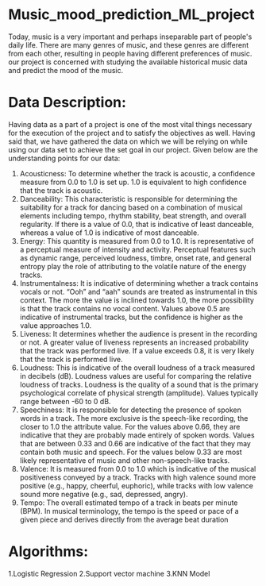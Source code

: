 # Music_mood_prediction_ML_project
Today, music is a very important and perhaps inseparable part of people's daily life. There 
are many genres of music, and these genres are different from each other, resulting in 
people having different preferences of music.
our project is concerned with studying the available historical music data and predict the mood of the music.

# Data Description: 
Having data as a part of a project is one of the most vital things necessary for the execution 
of the project and to satisfy the objectives as well. Having said that, we have gathered the 
data on which we will be relying on while using our data set to achieve the set goal in our 
project. Given below are the understanding points for our data:
1. Acousticness: To determine whether the track is acoustic, a confidence measure from 0.0 
to 1.0 is set up. 1.0 is equivalent to high confidence that the track is acoustic. 
2. Danceability: This characteristic is responsible for determining the suitability for a track for 
dancing based on a combination of musical elements including tempo, rhythm stability, beat 
strength, and overall regularity. If there is a value of 0.0, that is indicative of least danceable, 
whereas a value of 1.0 is indicative of most danceable. 
3. Energy: This quantity is measured from 0.0 to 1.0. It is representative of a perceptual 
measure of intensity and activity. Perceptual features such as dynamic range, perceived 
loudness, timbre, onset rate, and general entropy play the role of attributing to the volatile 
nature of the energy tracks.
4. Instrumentalness: It is indicative of determining whether a track contains vocals or not. 
“Ooh” and “aah” sounds are treated as instrumental in this context. The more the value is 
inclined towards 1.0, the more possibility is that the track contains no vocal content. Values 
above 0.5 are indicative of instrumental tracks, but the confidence is higher as the value 
approaches 1.0.
5. Liveness: It determines whether the audience is present in the recording or not. A greater 
value of liveness represents an increased probability that the track was performed live. If a 
value exceeds 0.8, it is very likely that the track is performed live.
6. Loudness: This is indicative of the overall loudness of a track measured in decibels (dB). 
Loudness values are useful for comparing the relative loudness of tracks. Loudness is the 
quality of a sound that is the primary psychological correlate of physical strength (amplitude). 
Values typically range between -60 to 0 dB.
7. Speechiness: It is responsible for detecting the presence of spoken words in a track. The 
more exclusive is the speech-like recording, the closer to 1.0 the attribute value. For the 
values above 0.66, they are indicative that they are probably made entirely of spoken words. 
Values that are between 0.33 and 0.66 are indicative of the fact that they may contain both 
music and speech. For the values below 0.33 are most likely representative of music and other 
non-speech-like tracks. 
8. Valence: It is measured from 0.0 to 1.0 which is indicative of the musical positiveness 
conveyed by a track. Tracks with high valence sound more positive (e.g., happy, cheerful, 
euphoric), while tracks with low valence sound more negative (e.g., sad, depressed, angry). 
9. Tempo: The overall estimated tempo of a track in beats per minute (BPM). In musical 
terminology, the tempo is the speed or pace of a given piece and derives directly from the 
average beat duration

# Algorithms:
1.Logistic Regression
2.Support vector machine
3.KNN Model
